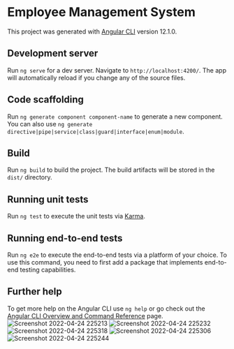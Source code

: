 # Employee Management System

This project was generated with [Angular CLI](https://github.com/angular/angular-cli) version 12.1.0.

## Development server

Run `ng serve` for a dev server. Navigate to `http://localhost:4200/`. The app will automatically reload if you change any of the source files.

## Code scaffolding

Run `ng generate component component-name` to generate a new component. You can also use `ng generate directive|pipe|service|class|guard|interface|enum|module`.

## Build

Run `ng build` to build the project. The build artifacts will be stored in the `dist/` directory.

## Running unit tests

Run `ng test` to execute the unit tests via [Karma](https://karma-runner.github.io).

## Running end-to-end tests

Run `ng e2e` to execute the end-to-end tests via a platform of your choice. To use this command, you need to first add a package that implements end-to-end testing capabilities.

## Further help

To get more help on the Angular CLI use `ng help` or go check out the [Angular CLI Overview and Command Reference](https://angular.io/cli) page.
![Screenshot 2022-04-24 225213](https://user-images.githubusercontent.com/48932230/165205225-e310189c-8f72-4f67-9517-bc33a480a145.png)
![Screenshot 2022-04-24 225232](https://user-images.githubusercontent.com/48932230/165205229-86b22f89-1d51-4a2c-a343-a24a8cce284d.png)
![Screenshot 2022-04-24 225318](https://user-images.githubusercontent.com/48932230/165205221-abcbbc30-c96d-4d63-86fd-2273be280d55.png)
![Screenshot 2022-04-24 225306](https://user-images.githubusercontent.com/48932230/165205219-66d4561d-f248-42ce-b3bd-34434e4d6921.png)
![Screenshot 2022-04-24 225244](https://user-images.githubusercontent.com/48932230/165205212-8cdde319-9b8f-4d0e-95d5-7ecf65e0d8ff.png)
